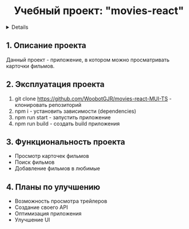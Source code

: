 <h1 align="center">Учебный проект: "movies-react"</h1>

<a name="summary">
  <details>
    <summary>Оглавление</summary>
    <ol>
      <li><a href="#project-description">Описание проекта</a></li>
      <li><a href="#project-installation">Эксплуатация проекта</a></li>
      <li><a href="#project-functionality">Функциональность проекта</a></li>
      <li><a href="#project-enhancement">Планы по улучшению</a></li>
    </ol>
  </details>
</a>

<a name="project-description"><h2>1. Описание проекта</h2></a>
Данный проект - приложение, в котором можно просматривать карточки фильмов.

<a name="project-installation"><h2>2. Эксплуатация проекта</h2></a>

1. git clone https://github.com/WoobotGJR/movies-react-MUI-TS - клонировать репозиторий
2. npm i - установить зависимости (dependencies)
3. npm run start - запустить приложение
4. npm run build - создать build приложения

<a name="functionality"><h2>3. Функциональность проекта</h2></a>

- Просмотр карточек фильмов
- Поиск фильмов
- Добавление фильмов в любимые

<a name="enhancement"><h2>4. Планы по улучшению</h2></a>

- Возможность просмотра трейлеров
- Создание своего API
- Оптимизация приложения
- Улучшение UI
